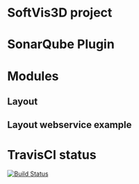# SoftVis3D project

# SonarQube Plugin

# Modules

## Layout

## Layout webservice example


# TravisCI status

[![Build Status](https://travis-ci.org/stefanrinderle/sonar-softvis3d-plugin.svg?branch=master)](https://travis-ci.org/stefanrinderle/sonar-softvis3d-plugin)